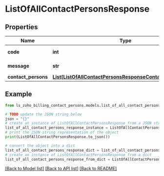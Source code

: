 # ListOfAllContactPersonsResponse


## Properties

Name | Type | Description | Notes
------------ | ------------- | ------------- | -------------
**code** | **int** |  | [optional] [readonly] 
**message** | **str** |  | [optional] [readonly] 
**contact_persons** | [**List[ListOfAllContactPersonsResponseContactPersonsInner]**](ListOfAllContactPersonsResponseContactPersonsInner.md) |  | [optional] 

## Example

```python
from ls_zoho_billing_contact_persons.models.list_of_all_contact_persons_response import ListOfAllContactPersonsResponse

# TODO update the JSON string below
json = "{}"
# create an instance of ListOfAllContactPersonsResponse from a JSON string
list_of_all_contact_persons_response_instance = ListOfAllContactPersonsResponse.from_json(json)
# print the JSON string representation of the object
print(ListOfAllContactPersonsResponse.to_json())

# convert the object into a dict
list_of_all_contact_persons_response_dict = list_of_all_contact_persons_response_instance.to_dict()
# create an instance of ListOfAllContactPersonsResponse from a dict
list_of_all_contact_persons_response_from_dict = ListOfAllContactPersonsResponse.from_dict(list_of_all_contact_persons_response_dict)
```
[[Back to Model list]](../README.md#documentation-for-models) [[Back to API list]](../README.md#documentation-for-api-endpoints) [[Back to README]](../README.md)


